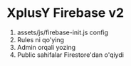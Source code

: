 # XplusY Firebase v2
1) assets/js/firebase-init.js config
2) Rules ni qo'ying
3) Admin orqali yozing
4) Public sahifalar Firestore'dan o'qiydi

